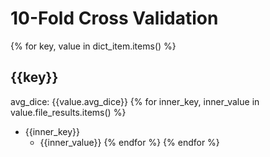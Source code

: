 # 10-Fold Cross Validation

{% for key, value in dict_item.items() %}
## {{key}}

avg_dice: {{value.avg_dice}}
    {% for inner_key, inner_value in value.file_results.items() %}
* {{inner_key}}
    * {{inner_value}}
    {% endfor %}
{% endfor %}
